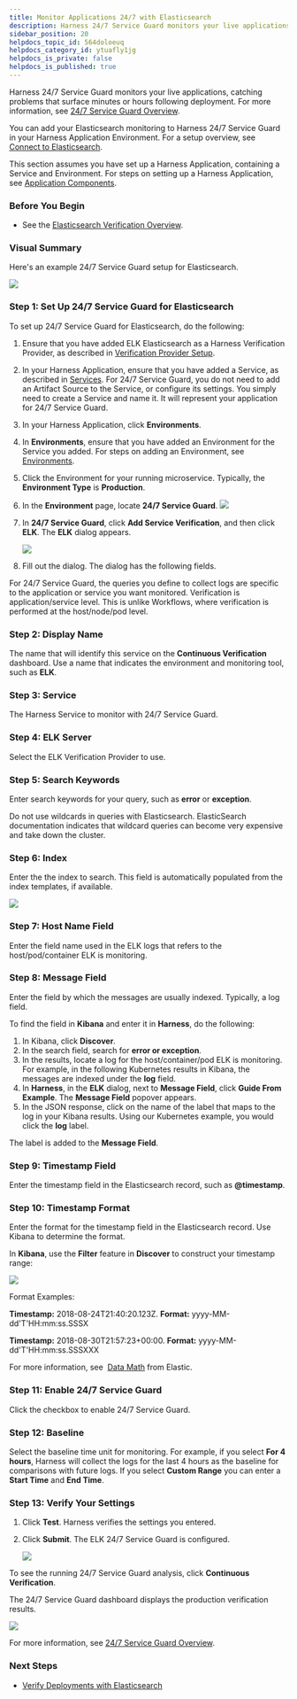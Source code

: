 ```yaml
---
title: Monitor Applications 24/7 with Elasticsearch
description: Harness 24/7 Service Guard monitors your live applications, catching problems that surface minutes or hours following deployment.
sidebar_position: 20
helpdocs_topic_id: 564doloeuq
helpdocs_category_id: ytuafly1jg
helpdocs_is_private: false
helpdocs_is_published: true
---
```


Harness 24/7 Service Guard monitors your live applications, catching problems that surface minutes or hours following deployment. For more information, see [24/7 Service Guard Overview](../continuous-verification-overview/concepts-cv/24-7-service-guard-overview.md).

You can add your Elasticsearch monitoring to Harness 24/7 Service Guard in your Harness Application Environment. For a setup overview, see [Connect to Elasticsearch](1-elasticsearch-connection-setup.md).

This section assumes you have set up a Harness Application, containing a Service and Environment. For steps on setting up a Harness Application, see [Application Components](../../model-cd-pipeline/applications/application-configuration.md).


### Before You Begin

* See the [Elasticsearch Verification Overview](../continuous-verification-overview/concepts-cv/elasticsearch-verification-overview.md).

### Visual Summary

Here's an example 24/7 Service Guard setup for Elasticsearch.

![](./static/2-24-7-service-guard-for-elasticsearch-16.png)

### Step 1: Set Up 24/7 Service Guard for Elasticsearch

To set up 24/7 Service Guard for Elasticsearch, do the following:

1. Ensure that you have added ELK Elasticsearch as a Harness Verification Provider, as described in [Verification Provider Setup](#verification_provider_setup).
2. In your Harness Application, ensure that you have added a Service, as described in [Services](../../model-cd-pipeline/setup-services/service-configuration.md). For 24/7 Service Guard, you do not need to add an Artifact Source to the Service, or configure its settings. You simply need to create a Service and name it. It will represent your application for 24/7 Service Guard.
3. In your Harness Application, click **Environments**.
4. In **Environments**, ensure that you have added an Environment for the Service you added. For steps on adding an Environment, see [Environments](../../model-cd-pipeline/environments/environment-configuration.md).
5. Click the Environment for your running microservice. Typically, the **Environment Type** is **Production**.
6. In the **Environment** page, locate **24/7 Service Guard**.
   ![](./static/2-24-7-service-guard-for-elasticsearch-17.png)
7. In **24/7 Service Guard**, click **Add Service Verification**, and then click **ELK**. The **ELK** dialog appears.

   ![](./static/2-24-7-service-guard-for-elasticsearch-18.png)
   
8. Fill out the dialog. The dialog has the following fields.

For 24/7 Service Guard, the queries you define to collect logs are specific to the application or service you want monitored. Verification is application/service level. This is unlike Workflows, where verification is performed at the host/node/pod level.

### Step 2: Display Name

The name that will identify this service on the **Continuous Verification** dashboard. Use a name that indicates the environment and monitoring tool, such as **ELK**.

### Step 3: Service

The Harness Service to monitor with 24/7 Service Guard.

### Step 4: ELK Server

Select the ELK Verification Provider to use.

### Step 5: Search Keywords

Enter search keywords for your query, such as **error** or **exception**.

Do not use wildcards in queries with Elasticsearch. ElasticSearch documentation indicates that wildcard queries can become very expensive and take down the cluster.

### Step 6: Index

 Enter the the index to search. This field is automatically populated from the index templates, if available.

[![](./static/2-24-7-service-guard-for-elasticsearch-19.png)](./static/2-24-7-service-guard-for-elasticsearch-19.png)

### Step 7: Host Name Field

Enter the field name used in the ELK logs that refers to the host/pod/container ELK is monitoring.

### Step 8: Message Field

Enter the field by which the messages are usually indexed. Typically, a log field.

To find the field in **Kibana** and enter it in **Harness**, do the following:

1. In Kibana, click **Discover**.
2. In the search field, search for **error or exception**.
3. In the results, locate a log for the host/container/pod ELK is monitoring. For example, in the following Kubernetes results in Kibana, the messages are indexed under the **log** field.
4. In **Harness**, in the **ELK** dialog, next to **Message Field**, click **Guide From Example**. The **Message Field** popover appears.
5. In the JSON response, click on the name of the label that maps to the log in your Kibana results. Using our Kubernetes example, you would click the **log** label.  
  
The label is added to the **Message Field**.

### Step 9: Timestamp Field

Enter the timestamp field in the Elasticsearch record, such as **@timestamp**.

### Step 10: Timestamp Format

Enter the format for the timestamp field in the Elasticsearch record. Use Kibana to determine the format.

In **Kibana**, use the **Filter** feature in **Discover** to construct your timestamp range:

[![](./static/2-24-7-service-guard-for-elasticsearch-21.png)](./static/2-24-7-service-guard-for-elasticsearch-21.png)

Format Examples:

**Timestamp:** 2018-08-24T21:40:20.123Z. **Format:** yyyy-MM-dd'T'HH:mm:ss.SSSX

**Timestamp:** 2018-08-30T21:57:23+00:00. **Format:** yyyy-MM-dd'T'HH:mm:ss.SSSXXX

For more information, see  [Data Math](https://www.elastic.co/guide/en/elasticsearch/reference/6.x/common-options.html#date-math) from Elastic.

### Step 11: Enable 24/7 Service Guard

Click the checkbox to enable 24/7 Service Guard.

### Step 12: Baseline

Select the baseline time unit for monitoring. For example, if you select **For 4 hours**, Harness will collect the logs for the last 4 hours as the baseline for comparisons with future logs. If you select **Custom Range** you can enter a **Start Time** and **End Time**.

### Step 13: Verify Your Settings

1. Click **Test**. Harness verifies the settings you entered.
2. Click **Submit**. The ELK 24/7 Service Guard is configured.

   ![](./static/2-24-7-service-guard-for-elasticsearch-23.png)

To see the running 24/7 Service Guard analysis, click **Continuous Verification**.

The 24/7 Service Guard dashboard displays the production verification results.

![](./static/2-24-7-service-guard-for-elasticsearch-24.png)

 For more information, see [24/7 Service Guard Overview](../continuous-verification-overview/concepts-cv/24-7-service-guard-overview.md).

### Next Steps

* [Verify Deployments with Elasticsearch](3-verify-deployments-with-elasticsearch.md)

